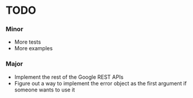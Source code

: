 # TODO

### Minor

  * More tests
  * More examples

### Major

  * Implement the rest of the Google REST APIs
  * Figure out a way to implement the error object as the first argument if someone wants to use it